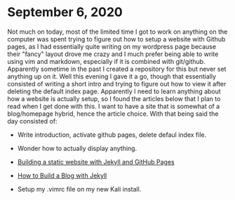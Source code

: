# September 6, 2020

Not much on today, most of the limited time I got to work on anything on the computer was spent trying to figure out how to setup a website with Github pages, as I had essentially quite writing on my wordpress page because their "fancy" layout drove me crazy and I much prefer being able to write using vim and markdown, especially if it is combined with git/github. Apparently sometime in the past I created a repository for this but never set anything up on it. Well this evening I gave it a go, though that essentially consisted of writing a short intro and trying to figure out how to view it after deleting the default index page. Apparently I need to learn anything about how a website is actually setup, so I found the articles below that I plan to read when I get done with this. I want to have a site that is somewhat of a blog/homepage hybrid, hence the article choice. With that being said the day consisted of:

- Write introduction, activate github pages, delete defaul index file. 

- Wonder how to actually display anything.

- [Building a static website with Jekyll and GitHub Pages](https://programminghistorian.org/en/lessons/building-static-sites-with-jekyll-github-pages#what-are-static-sites-jekyll-etc--why-might-i-care-)

- [How to Build a Blog with Jekyll](https://www.creativebloq.com/how-to/jekyll-blog)

- Setup my .vimrc file on my new Kali install. 
